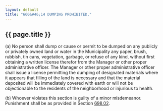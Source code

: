 ```yaml
---
layout: default 
title: "660&#46;14 DUMPING PROHIBITED."
---
```


{{ page.title }}
----------------

​(a) No person shall dump or cause or permit to be dumped on any
publicly or privately owned land or water in the Municipality any paper,
brush, rubbish, tin cans, vegetation, garbage, or refuse of any kind,
without first obtaining a written license therefor from the Manager or
other proper administrative officer. The Manager or other proper
administrative officer shall issue a license permitting the dumping of
designated materials where it appears that filling of the land is
necessary and that the material deposited will be immediately covered
with earth or will not be objectionable to the residents of the
neighborhood or injurious to health.

​(b) Whoever violates this section is guilty of a minor misdemeanor.
Punishment shall be as provided in Section [698.02](38e2f631.html).
